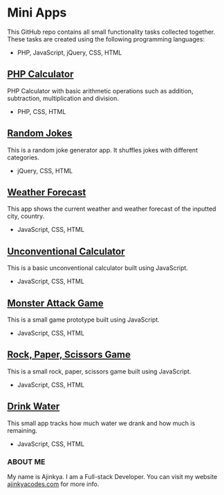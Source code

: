 # Mini Apps

This GitHub repo contains all small functionality tasks collected together. These tasks are created using the following programming languages:
- PHP, JavaScript, jQuery, CSS, HTML

## [PHP Calculator](https://ajinkyacodes.com/work/projects/php-calculator/)
PHP Calculator with basic arithmetic operations such as addition, subtraction, multiplication and division.
- PHP, CSS, HTML

## [Random Jokes](https://ajinkyacodes.github.io/mini-apps/random-jokes/)
This is a random joke generator app. It shuffles jokes with different categories.
- jQuery, CSS, HTML

## [Weather Forecast](https://ajinkyacodes.github.io/mini-apps/weather-forecast)
This app shows the current weather and weather forecast of the inputted city, country.
- JavaScript, CSS, HTML

## [Unconventional Calculator](https://ajinkyacodes.github.io/mini-apps/unconventional-calculator)
This is a basic unconventional calculator built using JavaScript.
- JavaScript, CSS, HTML

## [Monster Attack Game](https://ajinkyacodes.github.io/mini-apps/monster-attack-game)
This is a small game prototype built using JavaScript.
- JavaScript, CSS, HTML

## [Rock, Paper, Scissors Game](https://ajinkyacodes.github.io/mini-apps/rock-paper-scissors-game)
This is a small rock, paper, scissors game built using JavaScript.
- JavaScript, CSS, HTML

## [Drink Water](https://ajinkyacodes.github.io/mini-apps/drink-water)
This small app tracks how much water we drank and how much is remaining.
- JavaScript, CSS, HTML


### ABOUT ME
My name is Ajinkya. I am a Full-stack Developer. You can visit my website [ajinkyacodes.com](https://ajinkyacodes.com) for more info.

